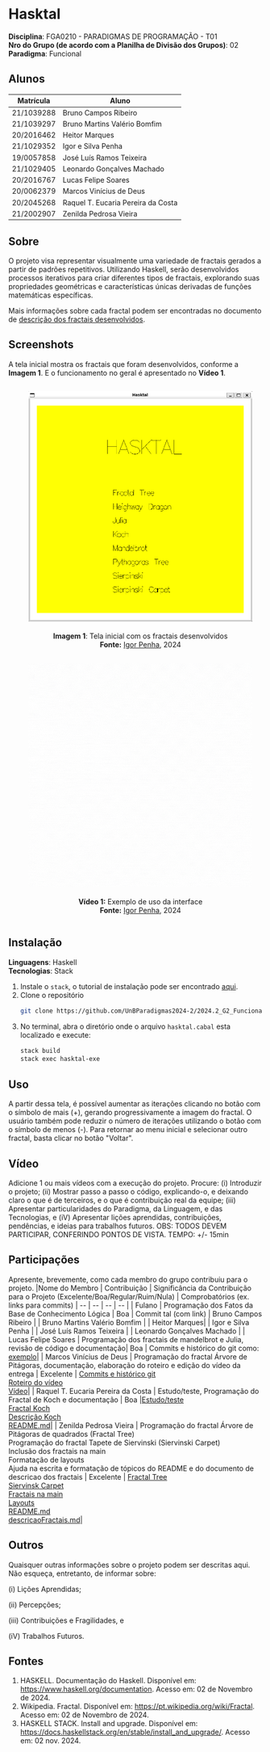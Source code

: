 # Hasktal


**Disciplina**: FGA0210 - PARADIGMAS DE PROGRAMAÇÃO - T01 <br>
**Nro do Grupo (de acordo com a Planilha de Divisão dos Grupos)**: 02<br>
**Paradigma**: Funcional<br>

## Alunos
|Matrícula | Aluno |
| -- | -- |
| 21/1039288  |  Bruno Campos Ribeiro |
| 21/1039297  |  Bruno Martins Valério Bomfim |
| 20/2016462  |  Heitor Marques|
| 21/1029352  |  Igor e Silva Penha |
| 19/0057858  |  José Luís Ramos Teixeira |
| 21/1029405  |  Leonardo Gonçalves Machado |
| 20/2016767  |  Lucas Felipe Soares |
| 20/0062379  |  Marcos Vinícius de Deus |
| 20/2045268  |  Raquel T. Eucaria Pereira da Costa |
| 21/2002907  |  Zenilda Pedrosa Vieira |


## Sobre 

O projeto visa representar visualmente uma variedade de fractais gerados a partir de padrões repetitivos. Utilizando Haskell, serão desenvolvidos processos iterativos para criar diferentes tipos de fractais, explorando suas propriedades geométricas e características únicas derivadas de funções matemáticas específicas. 

Mais informações sobre cada fractal podem ser encontradas no documento de [descrição dos fractais desenvolvidos](./docs/descricaoFractais.md).



## Screenshots
A tela inicial mostra os fractais que foram desenvolvidos, conforme a **Imagem 1**. E o funcionamento no geral é apresentado no **Vídeo 1**.

<div align="center">
  <figure style="display: inline-block; margin-right: 20px;">
    <img src="./imgs/telaInicial.png" />
   <figcaption><br><strong>Imagem 1</strong>: Tela inicial com os fractais desenvolvidos <br> <strong>Fonte:</strong> <a href="https://github.com/igorpenhaa">Igor Penha</a>, 2024</figcaption>
  </figure>
</div>


<div align="center">
  <figure style="display: inline-block; margin-right: 20px;">
    <img src="./imgs/exemplo-de-uso.gif" />
    <figcaption><br><strong>Vídeo 1:</strong> Exemplo de uso da interface <br> <strong>Fonte:</strong> <a href="https://github.com/igorpenhaa">Igor Penha</a>, 2024</figcaption>
  </figure>
</div>

## Instalação 
**Linguagens**: Haskell<br>
**Tecnologias**: Stack<br>
1. Instale o `stack`,  o tutorial de instalação pode ser encontrado [aqui](https://docs.haskellstack.org/en/stable/install_and_upgrade/).
2. Clone o repositório 
    ```bash
    git clone https://github.com/UnBParadigmas2024-2/2024.2_G2_Funcional_Hasktal.git
    ```
3. No terminal, abra o diretório onde o arquivo `hasktal.cabal` esta localizado e execute:
    ```bash
    stack build
    stack exec hasktal-exe
    ```

## Uso 
A partir dessa tela, é possível aumentar as iterações clicando no botão com o símbolo de mais (+), gerando progressivamente a imagem do fractal. O usuário também pode reduzir o número de iterações utilizando o botão com o símbolo de menos (-). Para retornar ao menu inicial e selecionar outro fractal, basta clicar no botão "Voltar".

## Vídeo
Adicione 1 ou mais vídeos com a execução do projeto.
Procure: 
(i) Introduzir o projeto;
(ii) Mostrar passo a passo o código, explicando-o, e deixando claro o que é de terceiros, e o que é contribuição real da equipe;
(iii) Apresentar particularidades do Paradigma, da Linguagem, e das Tecnologias, e
(iV) Apresentar lições aprendidas, contribuições, pendências, e ideias para trabalhos futuros.
OBS: TODOS DEVEM PARTICIPAR, CONFERINDO PONTOS DE VISTA.
TEMPO: +/- 15min

## Participações
Apresente, brevemente, como cada membro do grupo contribuiu para o projeto.
|Nome do Membro | Contribuição | Significância da Contribuição para o Projeto (Excelente/Boa/Regular/Ruim/Nula) | Comprobatórios (ex. links para commits)
| -- | -- | -- | -- |
| Fulano  |  Programação dos Fatos da Base de Conhecimento Lógica | Boa | Commit tal (com link)
|  Bruno Campos Ribeiro |
|  Bruno Martins Valério Bomfim |
|  Heitor Marques|
|  Igor e Silva Penha |
|  José Luís Ramos Teixeira |
|  Leonardo Gonçalves Machado |
|  Lucas Felipe Soares | Programação dos fractais de mandelbrot e Julia, revisão de código e documentação| Boa | Commits e histórico do git como: [exemplo](https://github.com/UnBParadigmas2024-2/2024.2_G2_Funcional_Hasktal/commit/9b03ed6c5577f58023c9d4945ca18f3b56881a87)|
|  Marcos Vinícius de Deus | Programação do fractal Árvore de Pitágoras, documentação, elaboração do roteiro e edição do vídeo da entrega | Excelente | [Commits e histórico git](https://github.com/UnBParadigmas2024-2/2024.2_G2_Funcional_Hasktal/commit/df4288c61085d8cfb6157bc12b2e026439acd394) <br> [Roteiro do vídeo](https://github.com/UnBParadigmas2024-2/2024.2_G2_Funcional_Hasktal/issues/9) <br> [Vídeo]()|
|  Raquel T. Eucaria Pereira da Costa | Estudo/teste, Programação do Fractal de Koch e documentação | Boa |[Estudo/teste]()<br>[Fractal Koch]()<br>[Descrição Koch]()<br>[README.md]()|
|  Zenilda Pedrosa Vieira | Programação do fractal Árvore de Pitágoras de quadrados (Fractal Tree) <br> Programação do fractal Tapete de Siervinski (Siervinski Carpet) <br> Inclusão dos fractais na main <br> Formatação de layouts <br> Ajuda na escrita e formatação de tópicos do README e do documento de descricao dos fractais | Excelente | [Fractal Tree]() <br> [Siervinsk Carpet]() <br> [Fractais na main]() <br> [Layouts]() <br> [README.md]() <br>  [descricaoFractais.md]()|


## Outros 
Quaisquer outras informações sobre o projeto podem ser descritas aqui. Não esqueça, entretanto, de informar sobre:

(i) Lições Aprendidas;

(ii) Percepções;

(iii) Contribuições e Fragilidades, e

(iV) Trabalhos Futuros.


## Fontes
1. HASKELL. Documentação do Haskell. Disponível em: <https://www.haskell.org/documentation>. Acesso em: 02 de Novembro de 2024.
2. Wikipedia. Fractal. Disponível em: <https://pt.wikipedia.org/wiki/Fractal>. Acesso em: 02 de Novembro de 2024.
3. HASKELL STACK. Install and upgrade. Disponível em: <https://docs.haskellstack.org/en/stable/install_and_upgrade/>. Acesso em: 02 nov. 2024.